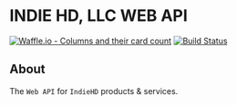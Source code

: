 # INDIE HD, LLC WEB API
[![Waffle.io - Columns and their card count](https://badge.waffle.io/indiehd/web-api.svg?columns=all)](https://waffle.io/indiehd/web-api)
[![Build Status](https://travis-ci.org/indiehd/web-api.svg?branch=master)](https://travis-ci.org/indiehd/web-api)

## About

The `Web API` for `IndieHD` products & services.